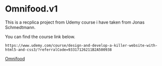 # Omnifood.v1
This is a recplica project from Udemy course i have taken from Jonas Schmedtmann.

You can find the course link below.
```
https://www.udemy.com/course/design-and-develop-a-killer-website-with-html5-and-css3/?referralCode=93317126211B2A500938
```
[Omnifood](http://www.omnifood.net/)
